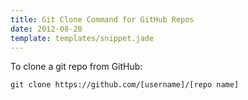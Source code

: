 ```yaml
---
title: Git Clone Command for GitHub Repos
date: 2012-08-20
template: templates/snippet.jade
---
```


To clone a git repo from GitHub:

```
git clone https://github.com/[username]/[repo name]
```
